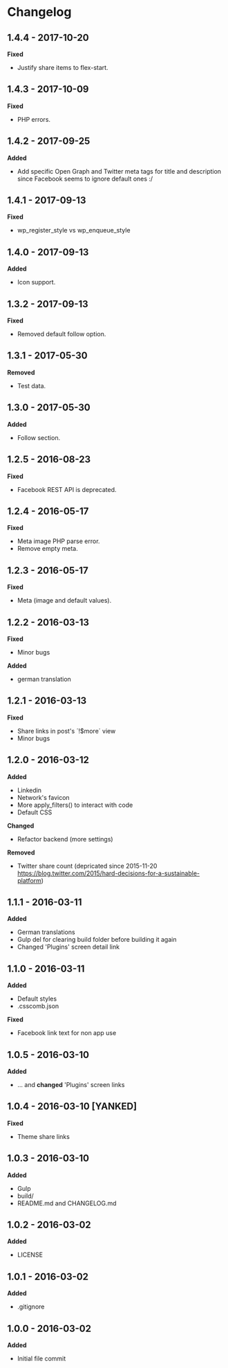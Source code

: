 # Changelog

## 1.4.4 - 2017-10-20
**Fixed**

* Justify share items to flex-start.

## 1.4.3 - 2017-10-09
**Fixed**

* PHP errors.

## 1.4.2 - 2017-09-25
**Added**

* Add specific Open Graph and Twitter meta tags for title and description since Facebook seems to ignore default ones :/

## 1.4.1 - 2017-09-13
**Fixed**

* wp_register_style vs wp_enqueue_style

## 1.4.0 - 2017-09-13
**Added**

* Icon support.

## 1.3.2 - 2017-09-13
**Fixed**

* Removed default follow option.

## 1.3.1 - 2017-05-30
**Removed**

* Test data.

## 1.3.0 - 2017-05-30
**Added**

* Follow section.

## 1.2.5 - 2016-08-23
**Fixed**

* Facebook REST API is deprecated.

## 1.2.4 - 2016-05-17
**Fixed**

* Meta image PHP parse error.
* Remove empty meta.

## 1.2.3 - 2016-05-17
**Fixed**

* Meta (image and default values).

## 1.2.2 - 2016-03-13
**Fixed**

* Minor bugs

**Added**

* german translation

## 1.2.1 - 2016-03-13
**Fixed**

* Share links in post's ´!$more´ view
* Minor bugs

## 1.2.0 - 2016-03-12
**Added**

* Linkedin
* Network's favicon
* More apply_filters() to interact with code
* Default CSS

**Changed**

* Refactor backend (more settings)

**Removed**

* Twitter share count (depricated since 2015-11-20 https://blog.twitter.com/2015/hard-decisions-for-a-sustainable-platform)

## 1.1.1 - 2016-03-11
**Added**

* German translations
* Gulp del for clearing build folder before building it again
* Changed 'Plugins' screen detail link

## 1.1.0 - 2016-03-11
**Added**

* Default styles
* .csscomb.json

**Fixed**

* Facebook link text for non app use

## 1.0.5 - 2016-03-10
**Added**

* ... and **changed** 'Plugins' screen links

## 1.0.4 - 2016-03-10 [YANKED]
**Fixed**

* Theme share links

## 1.0.3 - 2016-03-10
**Added**

* Gulp
* build/
* README.md and CHANGELOG.md

## 1.0.2 - 2016-03-02
**Added**

* LICENSE

## 1.0.1 - 2016-03-02
**Added**

* .gitignore

## 1.0.0 - 2016-03-02
**Added**

* Initial file commit
